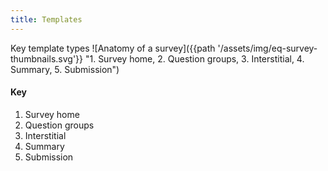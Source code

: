 ```yaml
---
title: Templates
---
```

Key template types
![Anatomy of a survey]({{path '/assets/img/eq-survey-thumbnails.svg'}} "1. Survey home, 2. Question groups, 3. Interstitial, 4. Summary, 5. Submission")

#### Key
1. Survey home
2. Question groups
3. Interstitial
4. Summary
5. Submission
